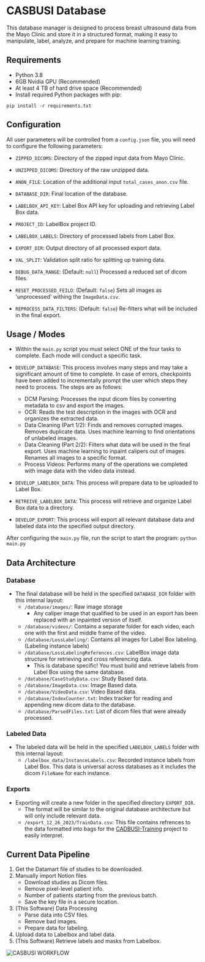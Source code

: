 # CASBUSI Database
This database manager is designed to process breast ultrasound data from the Mayo Clinic and store it in a structured format, making it easy to manipulate, label, analyze, and prepare for machine learning training.

## Requirements
- Python 3.8
- 6GB Nvidia GPU (Recommended)
- At least 4 TB of hard drive space (Recommended)
- Install required Python packages with pip:
```
pip install -r requirements.txt
```


## Configuration
All user parameters will be controlled from a `config.json` file, you will need to configure the following parameters:

- `ZIPPED_DICOMS`: Directory of the zipped input data from Mayo Clinic.
- `UNZIPPED_DICOMS`: Directory of the raw unzipped data. 
- `ANON_FILE`: Location of the additional input `total_cases_anon.csv` file.
- `DATABASE_DIR`: Final location of the database.

- `LABELBOX_API_KEY`: Label Box API key for uploading and retrieving Label Box data.
- `PROJECT_ID`: LabelBox project ID.
- `LABELBOX_LABELS`: Directory of processed labels from Label Box.

- `EXPORT_DIR`: Output directory of all processed export data.
- `VAL_SPLIT`: Validation split ratio for splitting up training data.

- `DEBUG_DATA_RANGE`: (Default: `null`) Processed a reduced set of dicom files.
- `RESET_PROCESSED_FEILD`: (Default: `false`) Sets all images as 'unprocessed' withing the `ImageData.csv`.
- `REPROCESS_DATA_FILTERS`: (Default: `false`) Re-filters what will be included in the final export. 



## Usage / Modes
- Within the `main.py` script you must select ONE of the four tasks to complete. Each mode will conduct a specific task.

- `DEVELOP_DATABASE`: This process involves many steps and may take a significant amount of time to complete. In case of errors, checkpoints have been added to incrementally prompt the user which steps they need to process. The steps are as follows:
    - DCM Parsing: Processes the input dicom files by converting metadata to csv and export the images.
    - OCR: Reads the test description in the images with OCR and organizes the extracted data.
    - Data Cleaning (Part 1/2): Finds and removes corrupted images. Removes duplicate data. Uses machine learning to find orientations of unlabeled images.
    - Data Cleaning (Part 2/2): Filters what data will be used in the final export. Uses machine learning to inpaint calipers out of images. Renames all images to a specific format. 
    - Process Videos: Performs many of the operations we completed with image data with the video data instead.
- `DEVELOP_LABELBOX_DATA`: This process will prepare data to be uploaded to Label Box. 
- `RETREIVE_LABELBOX_DATA`: This process will retrieve and organize Label Box data to a directory.
- `DEVELOP_EXPORT`: This process will export all relevant database data and labeled data into the specified output directory.

After configuring the `main.py` file, run the script to start the program:
`python main.py`



## Data Architecture
### Database
- The final database will be held in the specified `DATABASE_DIR` folder with this internal layout:
    - `/database/images/`: Raw image storage
        - Any caliper image that qualified to be used in an export has been replaced with an inpainted version of itself.
    - `/database/videos/`: Contains a separate folder for each video, each one with the first and middle frame of the video. 
    - `/database/LossLabeling/`: Contains all images for Label Box labeling. (Labeling instance labels)
    - `/database/LossLabelingReferences.csv`: LabelBox image data structure for retrieving and cross referencing data.
        - This is database specific! You must build and retrieve labels from Label Box using the same database. 
    - `/database/CaseStudyData.csv`: Study Based data.
    - `/database/ImageData.csv`: Image Based data.
    - `/database/VideoData.csv`: Video Based data.
    - `/database/IndexCounter.txt`: Index tracker for reading and appending new dicom data to the database.
    - `/database/ParsedFiles.txt`: List of dicom files that were already processed.

### Labeled Data
- The labeled data will be held in the specified `LABELBOX_LABELS` folder with this internal layout:
    - `/labelbox_data/InstanceLabels.csv`: Recorded instance labels from Label Box. This data is universal across databases as it includes the dicom `FileName` for each instance.

### Exports
- Exporting will create a new folder in the specified directory `EXPORT_DIR`.
    - The format will be similar to the original database architecture but will only include relevant data.
    - `/export_12_26_2023/TrainData.csv`: This file contains refrences to the data formatted into bags for the [CADBUSI-Training](https://github.com/Poofy1/CADBUSI-Training) project to easily interpret.



## Current Data Pipeline

1. Get the Datamart file of studies to be downloaded.
2. Manually import Notion files
    - Download studies as Dicom files.
    - Remove pixel-level patient info.
    - Number of patients starting from the previous batch.
    - Save the key file in a secure location.
3. (This Software) Data Processing
    - Parse data into CSV files.
    - Remove bad images.
    - Prepare data for labeling.
4. Upload data to Labelbox and label data.
5. (This Software) Retrieve labels and masks from Labelbox.


![CASBUSI WORKFLOW](https://github.com/Poofy1/CASBUSI-Database/assets/70146048/70594e4b-026e-4a0b-b544-7e1edb003ce1)
